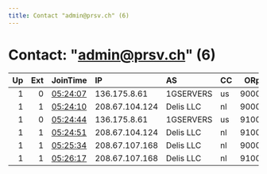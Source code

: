 ```yaml
---
title: Contact "admin@prsv.ch" (6)
---
```


# Contact: "admin@prsv.ch" (6)

|   Up |   Ext | JoinTime                                                                                              | IP             | AS        | CC   |   ORp |   Dirp | OS    | Version   | Nickname   |   eFamMembers |
|-----:|------:|:------------------------------------------------------------------------------------------------------|:---------------|:----------|:-----|------:|-------:|:------|:----------|:-----------|--------------:|
|    1 |     0 | [05:24:07](https://nusenu.github.io/OrNetStats/w/relay/9DED97198DFB6C7A71277198D448866F36F4D4EB.html) | 136.175.8.61   | 1GSERVERS | us   |  9000 |      0 | Linux | 0.4.7.8   | prsv       |            32 |
|    1 |     1 | [05:24:10](https://nusenu.github.io/OrNetStats/w/relay/A700016F462239514F1E4CC40B071DB2620B62FB.html) | 208.67.104.124 | Delis LLC | nl   |  9000 |      0 | Linux | 0.4.7.8   | prsv       |            32 |
|    1 |     0 | [05:24:44](https://nusenu.github.io/OrNetStats/w/relay/E42954FE9D97AEF4CBC9C4A42CABEECB5926B5F1.html) | 136.175.8.61   | 1GSERVERS | us   |  9100 |      0 | Linux | 0.4.7.8   | prsv       |            32 |
|    1 |     1 | [05:24:51](https://nusenu.github.io/OrNetStats/w/relay/1922C35139AD95358BBC95799A8D3DE4553C32B1.html) | 208.67.104.124 | Delis LLC | nl   |  9100 |      0 | Linux | 0.4.7.8   | prsv       |            32 |
|    1 |     1 | [05:25:34](https://nusenu.github.io/OrNetStats/w/relay/A2D42319DBF7D9E449C9CE6F203C845BD20A386E.html) | 208.67.107.168 | Delis LLC | nl   |  9000 |      0 | Linux | 0.4.7.8   | prsv       |            32 |
|    1 |     1 | [05:26:17](https://nusenu.github.io/OrNetStats/w/relay/A90F225AA9E0F01CD4B2213EBED7C6B635F4B802.html) | 208.67.107.168 | Delis LLC | nl   |  9100 |      0 | Linux | 0.4.7.8   | prsv       |            32 |
